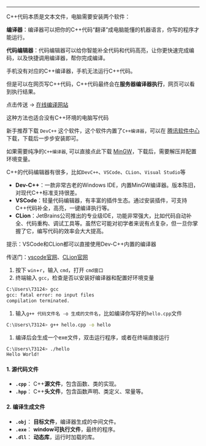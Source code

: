 
---

<CCollapseGroup>

<CCollapse title="如何在电脑写C++代码？">

C++代码本质是文本文件，电脑需要安装两个软件：

**编译器**：编译器可以把你的C++代码“翻译”成电脑能懂的机器语言，你写的程序才能运行。

**代码编辑器**：代码编辑器可以给你智能补全代码和代码高亮，让你更快速完成编码，以及快捷调用编译器，帮你完成编译。

</CCollapse>

<CCollapse title="手机能写C++代码吗，并运行吗？">

手机没有对应的C++编译器，手机无法运行C++代码。

但是可以在网页写C++代码，C++代码最终会在**服务器编译器执行**，网页可以看到执行结果。

点击传送 -> [在线编译网站](https://www.jyshare.com/compile/12/)

这种方法也适合没有C++环境的电脑写代码

</CCollapse>

<CCollapse title="在哪下载 C++编译器？">

新手推荐下载 `DevC++` 这个软件，这个软件内置了`C++编译器`，可以在 [腾讯软件中心](https://pc.qq.com/) 下载，下载后一步步安装即可。

如果需要纯净的`C++编译器`, 可以直接点此下载 [MinGW](https://github.com/niXman/mingw-builds-binaries/releases/download/15.2.0-rt_v13-rev0/x86_64-15.2.0-release-posix-seh-ucrt-rt_v13-rev0.7z)，下载后，需要解压并配置环境变量。

</CCollapse>

<CCollapse title="C++代码编辑器软件有哪些？">

C++的代码编辑器有很多，比如`DevC++`、`VSCode`、`CLion`、`Visual Studio`等

- **Dev-C++​**​：一款非常古老的Windows IDE，内置MinGW编译器。版本陈旧，对现代C++标准支持很差。
- **VSCode**：轻量代码编辑器，有丰富的插件生态。通过安装插件，可支持C++代码补全，高亮，一键编译执行等。
- **CLion**：JetBrains公司推出的专业级IDE，功能非常强大，比如代码自动补全、代码重构、调试工具等。虽然它可能对初学者来说有点复杂，但一旦你掌握了它，编写代码的效率会大大提高。

提示：VSCode和CLion都可以直接使用Dev-C++内置的编译器

传送门：[vscode官网](https://code.visualstudio.com/)、[CLion官网](https://www.jetbrains.com/zh-cn/clion/)

</CCollapse>

<CCollapse title="如何手动编译C++代码？">

1. 按下 `win`+`r`，输入 `cmd`，打开 `cmd窗口`
2. 终端输入 `gcc`，检查是否以安装好编译器和配置好环境变量
``` bash
C:\Users\73124> gcc 
gcc: fatal error: no input files
compilation terminated.
```
1. 输入`g++ 代码文件名 -o 生成的文件名`，比如编译你写好的`hello.cpp`文件
``` bash
C:\Users\73124> g++ hello.cpp -o hello
```
1. 编译后会生成一个exe文件，双击运行程序，或者在终端直接运行
``` bash
C:\Users\73124> ./hello
Hello World!
```

</CCollapse>

<CCollapse title="C++相关的文件有哪些？">

#### 1. 源代码文件
*   **`.cpp`**： C++**源文件**，包含函数、类的实现。
*   **`.hpp`**： C++**头文件**，包含函数声明、类定义、常量等。

#### 2. 编译生成文件
*   **`.obj`**： **目标文件**，编译器生成的中间文件。
*   **`.exe`**： **window可执行文件**，最终的程序。
*   **`.dll`**： **动态库**，运行时加载的库。

</CCollapse>

</CCollapseGroup>